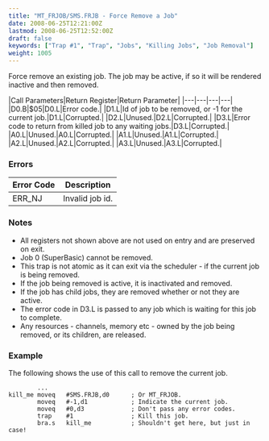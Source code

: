 ```yaml
---
title: "MT_FRJOB/SMS.FRJB - Force Remove a Job"
date: 2008-06-25T12:21:00Z
lastmod: 2008-06-25T12:52:00Z
draft: false
keywords: ["Trap #1", "Trap", "Jobs", "Killing Jobs", "Job Removal"]
weight: 1005
---
```


Force remove an existing job. The job may be active, if so it will be rendered inactive and then removed.

|Call Parameters|Return Register|Return Parameter|
|---|---|---|---|
|D0.B|$05|D0.L|Error code.|
|D1.L|Id of job to be removed, or -1 for the current job.|D1.L|Corrupted.| 
|D2.L|Unused.|D2.L|Corrupted.|
|D3.L|Error code to return from killed job to any waiting jobs.|D3.L|Corrupted.| 
|A0.L|Unused.|A0.L|Corrupted.| 
|A1.L|Unused.|A1.L|Corrupted.|
|A2.L|Unused.|A2.L|Corrupted.| 
|A3.L|Unused.|A3.L|Corrupted.| 

### Errors

| Error Code| Description|
|---|---|
|ERR_NJ|Invalid job id.|  

### Notes
  * All registers not shown above are not used on entry and are preserved on exit.
  * Job 0 (SuperBasic) cannot be removed.
  * This trap is not atomic as it can exit via the scheduler - if the current job is being removed.
  * If the job being removed is active, it is inactivated and removed.
  * If the job has child jobs, they are removed whether or not they are active.
  * The error code in D3.L is passed to any job which is waiting for this job to complete.
  * Any resources - channels, memory etc - owned by the job being removed, or its children, are released.  

### Example 
The following shows the use of this call to remove the current job.

```
        ...
kill_me moveq   #SMS.FRJB,d0      ; Or MT_FRJOB.
        moveq   #-1,d1            ; Indicate the current job.
        moveq   #0,d3             ; Don't pass any error codes.
        trap    #1                ; Kill this job. 
        bra.s   kill_me           ; Shouldn't get here, but just in case!
```
